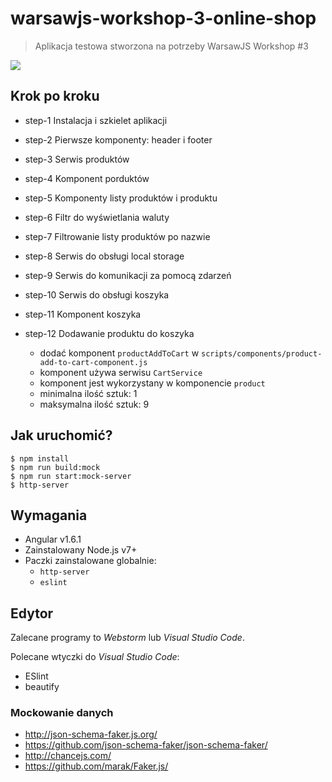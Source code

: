 # warsawjs-workshop-3-online-shop

> Aplikacja testowa stworzona na potrzeby WarsawJS Workshop #3

![](http://warsawjs.com/assets/images/logo/logo-transparent-240x240.png)

## Krok po kroku

* step-1 Instalacja i szkielet aplikacji
* step-2 Pierwsze komponenty: header i footer
* step-3 Serwis produktów
* step-4 Komponent porduktów
* step-5 Komponenty listy produktów i produktu
* step-6 Filtr do wyświetlania waluty
* step-7 Filtrowanie listy produktów po nazwie
* step-8 Serwis do obsługi local storage
* step-9 Serwis do komunikacji za pomocą zdarzeń
* step-10 Serwis do obsługi koszyka
* step-11 Komponent koszyka
* step-12 Dodawanie produktu do koszyka

    - dodać komponent `productAddToCart` w `scripts/components/product-add-to-cart-component.js`
    - komponent używa serwisu `CartService`
    - komponent jest wykorzystany w komponencie `product`
    - minimalna ilość sztuk: 1
    - maksymalna ilość sztuk: 9


## Jak uruchomić?

```
$ npm install
$ npm run build:mock
$ npm run start:mock-server
$ http-server
```

## Wymagania

* Angular v1.6.1
* Zainstalowany Node.js v7+
* Paczki zainstalowane globalnie:
    - `http-server`
    - `eslint`

## Edytor

Zalecane programy to *Webstorm* lub *Visual Studio Code*.

Polecane wtyczki do *Visual Studio Code*:

* ESlint
* beautify

### Mockowanie danych

* http://json-schema-faker.js.org/
* https://github.com/json-schema-faker/json-schema-faker/
* http://chancejs.com/
* https://github.com/marak/Faker.js/
